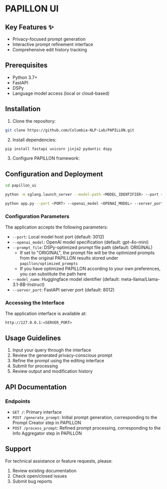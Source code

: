 # PAPILLON UI



## Key Features ✨

- Privacy-focused prompt generation
- Interactive prompt refinement interface
- Comprehensive edit history tracking

## Prerequisites

- Python 3.7+
- FastAPI
- DSPy
- Language model access (local or cloud-based)

## Installation

1. Clone the repository:
```bash
git clone https://github.com/Columbia-NLP-Lab/PAPILLON.git
```

2. Install dependencies:
```bash
pip install fastapi uvicorn jinja2 pydantic dspy
```

3. Configure PAPILLON framework:


## Configuration and Deployment

```bash
cd papillon_ui

python -m sglang.launch_server --model-path <MODEL_IDENTIFIER> --port <PORT> # First launch your local trusted LM server

python app.py --port <PORT> --openai_model <OPENAI_MODEL> --server_port <SERVER_PORT>
```

### Configuration Parameters

The application accepts the following parameters:
- `--port`: Local model host port (default: 3012)
- `--openai_model`: OpenAI model specification (default: gpt-4o-mini)
- `--prompt_file`: DSPy-optimized prompt file path (default: ORIGINAL)
    - If set to "ORIGINAL", the prompt file will be the optimized prompts from the original PAPILLON results stored under `papillon/optimized_prompts`
    - If you have optimized PAPILLON according to your own preferences, you can substitute the path here
- `--model_name`: Huggingface model identifier (default: meta-llama/Llama-3.1-8B-Instruct)
- `--server_port`: FastAPI server port (default: 8012)

### Accessing the Interface

The application interface is available at:
```
http://127.0.0.1:<SERVER_PORT>
```

## Usage Guidelines

1. Input your query through the interface
2. Review the generated privacy-conscious prompt
3. Refine the prompt using the editing interface
4. Submit for processing
5. Review output and modification history

## API Documentation

### Endpoints
- `GET /`: Primary interface
- `POST /generate_prompt`: Initial prompt generation, corresponding to the Prompt Creator step in PAPILLON
- `POST /process_prompt`: Refined prompt processing, corresponding to the Info Aggregator step in PAPILLON



## Support

For technical assistance or feature requests, please:
1. Review existing documentation
2. Check open/closed issues
3. Submit bug reports 

